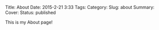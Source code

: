 Title: About
Date: 2015-2-21 3:33
Tags:
Category:
Slug: about
Summary:
Cover: 
Status: published

This is my About page!
